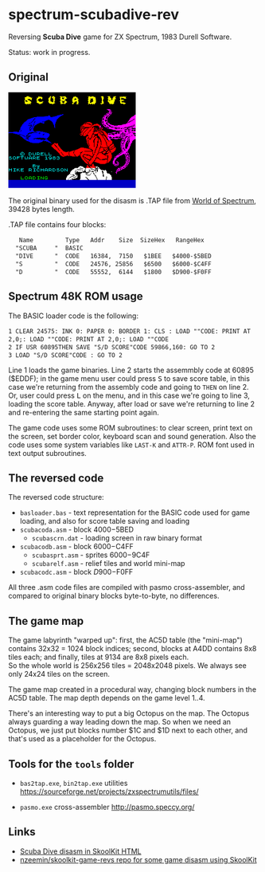 # spectrum-scubadive-rev
Reversing **Scuba Dive** game for ZX Spectrum, 1983 Durell Software.

Status: work in progress.

## Original

![](images/loading.png)

The original binary used for the disasm is .TAP file from [World of Spectrum](https://worldofspectrum.org/archive/software/games/scuba-dive-durell-software-ltd), 39428 bytes length.

.TAP file contains four blocks:
```
   Name         Type   Addr    Size  SizeHex   RangeHex
  "SCUBA     "  BASIC 
  "DIVE      "  CODE   16384,  7150   $1BEE   $4000-$5BED
  "S         "  CODE   24576, 25856   $6500   $6000-$C4FF
  "D         "  CODE   55552,  6144   $1800   $D900-$F0FF
```

## Spectrum 48K ROM usage

The BASIC loader code is the following:
```
1 CLEAR 24575: INK 0: PAPER 0: BORDER 1: CLS : LOAD ""CODE: PRINT AT 2,0;: LOAD ""CODE: PRINT AT 2,0;: LOAD ""CODE
2 IF USR 60895THEN SAVE "S/D SCORE"CODE 59866,160: GO TO 2
3 LOAD "S/D SCORE"CODE : GO TO 2
```
Line 1 loads the game binaries.
Line 2 starts the assemmbly code at 60895 ($EDDF); in the game menu user could press <KBD>S</KBD> to save score table, in this case we're returning from the assembly code and going to <code>THEN</code> on line 2.
Or, user could press <KBD>L</KBD> on the menu, and in this case we're going to line 3, loading the score table.
Anyway, after load or save we're returning to line 2 and re-entering the same starting point again.

The game code uses some ROM subroutines: to clear screen, print text on the screen, set border color, keyboard scan and sound generation. Also the code uses some system variables like <code>LAST-K</code> and <code>ATTR-P</code>. ROM font used in text output subroutines.


## The reversed code

The reversed code structure:
 - <code>basloader.bas</code> - text representation for the BASIC code used for game loading, and also for score table saving and loading
 - <code>scubacoda.asm</code> - block $4000-$5BED
   - <code>scubascrn.dat</code> - loading screen in raw binary format
 - <code>scubacodb.asm</code> - block $6000-$C4FF
   - <code>scubasprt.asm</code> - sprites $6000-$9C4F
   - <code>scubarelf.asm</code> - relief tiles and world mini-map
 - <code>scubacodc.asm</code> - block $D900-$F0FF

All three .asm code files are compiled with pasmo cross-assembler, and compared to original binary blocks byte-to-byte, no differences.


## The game map

The game labyrinth "warped up":
first, the AC5D table (the "mini-map") contains 32x32 = 1024 block indices;
second, blocks at A4DD contains 8x8 tiles each;
and finally, tiles at 9134 are 8x8 pixels each.<br>
So the whole world is 256x256 tiles = 2048x2048 pixels.
We always see only 24x24 tiles on the screen.

The game map created in a procedural way, changing block numbers in the AC5D table.
The map depth depends on the game level 1..4.

There's an interesting way to put a big Octopus on the map.
The Octopus always guarding a way leading down the map.
So when we need an Octopus, we just put blocks number $1C and $1D next to each other, and that's used as a placeholder for the Octopus.


## Tools for the `tools` folder

 - `bas2tap.exe`, `bin2tap.exe` utilities
   https://sourceforge.net/projects/zxspectrumutils/files/

 - `pasmo.exe` cross-assembler
   http://pasmo.speccy.org/


## Links

 - [Scuba Dive disasm in SkoolKit HTML](https://nzeemin.github.io/skoolkit-game-revs/scubadive-zx/scuba/)
 - [nzeemin/skoolkit-game-revs repo for some game disasm using SkoolKit](https://github.com/nzeemin/skoolkit-game-revs)
